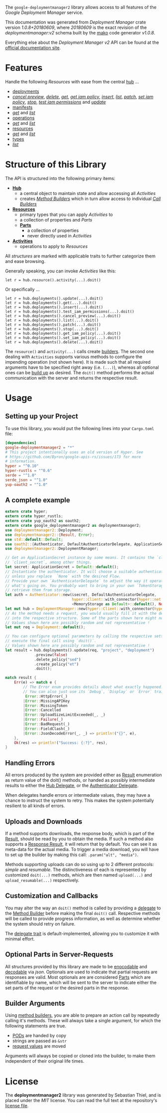 <!---
DO NOT EDIT !
This file was generated automatically from 'src/mako/api/README.md.mako'
DO NOT EDIT !
-->
The `google-deploymentmanager2` library allows access to all features of the *Google Deployment Manager* service.

This documentation was generated from *Deployment Manager* crate version *1.0.8+20180609*, where *20180609* is the exact revision of the *deploymentmanager:v2* schema built by the [mako](http://www.makotemplates.org/) code generator *v1.0.8*.

Everything else about the *Deployment Manager* *v2* API can be found at the
[official documentation site](https://cloud.google.com/deployment-manager/).
# Features

Handle the following *Resources* with ease from the central [hub](https://docs.rs/google-deploymentmanager2/1.0.8+20180609/google_deploymentmanager2/struct.DeploymentManager.html) ... 

* [deployments](https://docs.rs/google-deploymentmanager2/1.0.8+20180609/google_deploymentmanager2/struct.Deployment.html)
 * [*cancel preview*](https://docs.rs/google-deploymentmanager2/1.0.8+20180609/google_deploymentmanager2/struct.DeploymentCancelPreviewCall.html), [*delete*](https://docs.rs/google-deploymentmanager2/1.0.8+20180609/google_deploymentmanager2/struct.DeploymentDeleteCall.html), [*get*](https://docs.rs/google-deploymentmanager2/1.0.8+20180609/google_deploymentmanager2/struct.DeploymentGetCall.html), [*get iam policy*](https://docs.rs/google-deploymentmanager2/1.0.8+20180609/google_deploymentmanager2/struct.DeploymentGetIamPolicyCall.html), [*insert*](https://docs.rs/google-deploymentmanager2/1.0.8+20180609/google_deploymentmanager2/struct.DeploymentInsertCall.html), [*list*](https://docs.rs/google-deploymentmanager2/1.0.8+20180609/google_deploymentmanager2/struct.DeploymentListCall.html), [*patch*](https://docs.rs/google-deploymentmanager2/1.0.8+20180609/google_deploymentmanager2/struct.DeploymentPatchCall.html), [*set iam policy*](https://docs.rs/google-deploymentmanager2/1.0.8+20180609/google_deploymentmanager2/struct.DeploymentSetIamPolicyCall.html), [*stop*](https://docs.rs/google-deploymentmanager2/1.0.8+20180609/google_deploymentmanager2/struct.DeploymentStopCall.html), [*test iam permissions*](https://docs.rs/google-deploymentmanager2/1.0.8+20180609/google_deploymentmanager2/struct.DeploymentTestIamPermissionCall.html) and [*update*](https://docs.rs/google-deploymentmanager2/1.0.8+20180609/google_deploymentmanager2/struct.DeploymentUpdateCall.html)
* [manifests](https://docs.rs/google-deploymentmanager2/1.0.8+20180609/google_deploymentmanager2/struct.Manifest.html)
 * [*get*](https://docs.rs/google-deploymentmanager2/1.0.8+20180609/google_deploymentmanager2/struct.ManifestGetCall.html) and [*list*](https://docs.rs/google-deploymentmanager2/1.0.8+20180609/google_deploymentmanager2/struct.ManifestListCall.html)
* [operations](https://docs.rs/google-deploymentmanager2/1.0.8+20180609/google_deploymentmanager2/struct.Operation.html)
 * [*get*](https://docs.rs/google-deploymentmanager2/1.0.8+20180609/google_deploymentmanager2/struct.OperationGetCall.html) and [*list*](https://docs.rs/google-deploymentmanager2/1.0.8+20180609/google_deploymentmanager2/struct.OperationListCall.html)
* [resources](https://docs.rs/google-deploymentmanager2/1.0.8+20180609/google_deploymentmanager2/struct.ResourceType.html)
 * [*get*](https://docs.rs/google-deploymentmanager2/1.0.8+20180609/google_deploymentmanager2/struct.ResourceGetCall.html) and [*list*](https://docs.rs/google-deploymentmanager2/1.0.8+20180609/google_deploymentmanager2/struct.ResourceListCall.html)
* [types](https://docs.rs/google-deploymentmanager2/1.0.8+20180609/google_deploymentmanager2/struct.Type.html)
 * [*list*](https://docs.rs/google-deploymentmanager2/1.0.8+20180609/google_deploymentmanager2/struct.TypeListCall.html)




# Structure of this Library

The API is structured into the following primary items:

* **[Hub](https://docs.rs/google-deploymentmanager2/1.0.8+20180609/google_deploymentmanager2/struct.DeploymentManager.html)**
    * a central object to maintain state and allow accessing all *Activities*
    * creates [*Method Builders*](https://docs.rs/google-deploymentmanager2/1.0.8+20180609/google_deploymentmanager2/trait.MethodsBuilder.html) which in turn
      allow access to individual [*Call Builders*](https://docs.rs/google-deploymentmanager2/1.0.8+20180609/google_deploymentmanager2/trait.CallBuilder.html)
* **[Resources](https://docs.rs/google-deploymentmanager2/1.0.8+20180609/google_deploymentmanager2/trait.Resource.html)**
    * primary types that you can apply *Activities* to
    * a collection of properties and *Parts*
    * **[Parts](https://docs.rs/google-deploymentmanager2/1.0.8+20180609/google_deploymentmanager2/trait.Part.html)**
        * a collection of properties
        * never directly used in *Activities*
* **[Activities](https://docs.rs/google-deploymentmanager2/1.0.8+20180609/google_deploymentmanager2/trait.CallBuilder.html)**
    * operations to apply to *Resources*

All *structures* are marked with applicable traits to further categorize them and ease browsing.

Generally speaking, you can invoke *Activities* like this:

```Rust,ignore
let r = hub.resource().activity(...).doit()
```

Or specifically ...

```ignore
let r = hub.deployments().update(...).doit()
let r = hub.deployments().get(...).doit()
let r = hub.deployments().insert(...).doit()
let r = hub.deployments().test_iam_permissions(...).doit()
let r = hub.deployments().cancel_preview(...).doit()
let r = hub.deployments().list(...).doit()
let r = hub.deployments().patch(...).doit()
let r = hub.deployments().stop(...).doit()
let r = hub.deployments().get_iam_policy(...).doit()
let r = hub.deployments().set_iam_policy(...).doit()
let r = hub.deployments().delete(...).doit()
```

The `resource()` and `activity(...)` calls create [builders][builder-pattern]. The second one dealing with `Activities` 
supports various methods to configure the impending operation (not shown here). It is made such that all required arguments have to be 
specified right away (i.e. `(...)`), whereas all optional ones can be [build up][builder-pattern] as desired.
The `doit()` method performs the actual communication with the server and returns the respective result.

# Usage

## Setting up your Project

To use this library, you would put the following lines into your `Cargo.toml` file:

```toml
[dependencies]
google-deploymentmanager2 = "*"
# This project intentionally uses an old version of Hyper. See
# https://github.com/Byron/google-apis-rs/issues/173 for more
# information.
hyper = "^0.10"
hyper-rustls = "^0.6"
serde = "^1.0"
serde_json = "^1.0"
yup-oauth2 = "^1.0"
```

## A complete example

```Rust
extern crate hyper;
extern crate hyper_rustls;
extern crate yup_oauth2 as oauth2;
extern crate google_deploymentmanager2 as deploymentmanager2;
use deploymentmanager2::Deployment;
use deploymentmanager2::{Result, Error};
use std::default::Default;
use oauth2::{Authenticator, DefaultAuthenticatorDelegate, ApplicationSecret, MemoryStorage};
use deploymentmanager2::DeploymentManager;

// Get an ApplicationSecret instance by some means. It contains the `client_id` and 
// `client_secret`, among other things.
let secret: ApplicationSecret = Default::default();
// Instantiate the authenticator. It will choose a suitable authentication flow for you, 
// unless you replace  `None` with the desired Flow.
// Provide your own `AuthenticatorDelegate` to adjust the way it operates and get feedback about 
// what's going on. You probably want to bring in your own `TokenStorage` to persist tokens and
// retrieve them from storage.
let auth = Authenticator::new(&secret, DefaultAuthenticatorDelegate,
                              hyper::Client::with_connector(hyper::net::HttpsConnector::new(hyper_rustls::TlsClient::new())),
                              <MemoryStorage as Default>::default(), None);
let mut hub = DeploymentManager::new(hyper::Client::with_connector(hyper::net::HttpsConnector::new(hyper_rustls::TlsClient::new())), auth);
// As the method needs a request, you would usually fill it with the desired information
// into the respective structure. Some of the parts shown here might not be applicable !
// Values shown here are possibly random and not representative !
let mut req = Deployment::default();

// You can configure optional parameters by calling the respective setters at will, and
// execute the final call using `doit()`.
// Values shown here are possibly random and not representative !
let result = hub.deployments().update(req, "project", "deployment")
             .preview(false)
             .delete_policy("sed")
             .create_policy("et")
             .doit();

match result {
    Err(e) => match e {
        // The Error enum provides details about what exactly happened.
        // You can also just use its `Debug`, `Display` or `Error` traits
         Error::HttpError(_)
        |Error::MissingAPIKey
        |Error::MissingToken
        |Error::Cancelled
        |Error::UploadSizeLimitExceeded(_, _)
        |Error::Failure(_)
        |Error::BadRequest(_)
        |Error::FieldClash(_)
        |Error::JsonDecodeError(_, _) => println!("{}", e),
    },
    Ok(res) => println!("Success: {:?}", res),
}

```
## Handling Errors

All errors produced by the system are provided either as [Result](https://docs.rs/google-deploymentmanager2/1.0.8+20180609/google_deploymentmanager2/enum.Result.html) enumeration as return value of 
the doit() methods, or handed as possibly intermediate results to either the 
[Hub Delegate](https://docs.rs/google-deploymentmanager2/1.0.8+20180609/google_deploymentmanager2/trait.Delegate.html), or the [Authenticator Delegate](https://docs.rs/yup-oauth2/*/yup_oauth2/trait.AuthenticatorDelegate.html).

When delegates handle errors or intermediate values, they may have a chance to instruct the system to retry. This 
makes the system potentially resilient to all kinds of errors.

## Uploads and Downloads
If a method supports downloads, the response body, which is part of the [Result](https://docs.rs/google-deploymentmanager2/1.0.8+20180609/google_deploymentmanager2/enum.Result.html), should be
read by you to obtain the media.
If such a method also supports a [Response Result](https://docs.rs/google-deploymentmanager2/1.0.8+20180609/google_deploymentmanager2/trait.ResponseResult.html), it will return that by default.
You can see it as meta-data for the actual media. To trigger a media download, you will have to set up the builder by making
this call: `.param("alt", "media")`.

Methods supporting uploads can do so using up to 2 different protocols: 
*simple* and *resumable*. The distinctiveness of each is represented by customized 
`doit(...)` methods, which are then named `upload(...)` and `upload_resumable(...)` respectively.

## Customization and Callbacks

You may alter the way an `doit()` method is called by providing a [delegate](https://docs.rs/google-deploymentmanager2/1.0.8+20180609/google_deploymentmanager2/trait.Delegate.html) to the 
[Method Builder](https://docs.rs/google-deploymentmanager2/1.0.8+20180609/google_deploymentmanager2/trait.CallBuilder.html) before making the final `doit()` call. 
Respective methods will be called to provide progress information, as well as determine whether the system should 
retry on failure.

The [delegate trait](https://docs.rs/google-deploymentmanager2/1.0.8+20180609/google_deploymentmanager2/trait.Delegate.html) is default-implemented, allowing you to customize it with minimal effort.

## Optional Parts in Server-Requests

All structures provided by this library are made to be [enocodable](https://docs.rs/google-deploymentmanager2/1.0.8+20180609/google_deploymentmanager2/trait.RequestValue.html) and 
[decodable](https://docs.rs/google-deploymentmanager2/1.0.8+20180609/google_deploymentmanager2/trait.ResponseResult.html) via *json*. Optionals are used to indicate that partial requests are responses 
are valid.
Most optionals are are considered [Parts](https://docs.rs/google-deploymentmanager2/1.0.8+20180609/google_deploymentmanager2/trait.Part.html) which are identifiable by name, which will be sent to 
the server to indicate either the set parts of the request or the desired parts in the response.

## Builder Arguments

Using [method builders](https://docs.rs/google-deploymentmanager2/1.0.8+20180609/google_deploymentmanager2/trait.CallBuilder.html), you are able to prepare an action call by repeatedly calling it's methods.
These will always take a single argument, for which the following statements are true.

* [PODs][wiki-pod] are handed by copy
* strings are passed as `&str`
* [request values](https://docs.rs/google-deploymentmanager2/1.0.8+20180609/google_deploymentmanager2/trait.RequestValue.html) are moved

Arguments will always be copied or cloned into the builder, to make them independent of their original life times.

[wiki-pod]: http://en.wikipedia.org/wiki/Plain_old_data_structure
[builder-pattern]: http://en.wikipedia.org/wiki/Builder_pattern
[google-go-api]: https://github.com/google/google-api-go-client

# License
The **deploymentmanager2** library was generated by Sebastian Thiel, and is placed 
under the *MIT* license.
You can read the full text at the repository's [license file][repo-license].

[repo-license]: https://github.com/Byron/google-apis-rsblob/master/LICENSE.md
